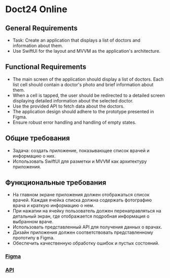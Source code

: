 
# Doct24 Online

## General Requirements

- Task: Create an application that displays a list of doctors and information about them.
- Use SwiftUI for the layout and MVVM as the application's architecture.

## Functional Requirements

- The main screen of the application should display a list of doctors. Each list cell should contain a doctor's photo and brief information about them.
- When a cell is tapped, the user should be redirected to a detailed screen displaying detailed information about the selected doctor.
- Use the provided API to fetch data about the doctors.
- The application design should adhere to the prototype presented in Figma.
- Ensure robust error handling and handling of empty states.

## Общие требования

 - Задача: создать приложение, показывающее список врачей и информацию о них.
 - Использовать SwiftUI для разметки и MVVM как архитектуру приложения.
 
 ## Функциональные требования

 - На главном экране приложения должен отображаться список врачей. Каждая ячейка списка должна содержать фотографию врача и краткую информацию о нем.
 - При нажатии на ячейку пользователь должен перенаправляться на детальный экран, где отображается подробная информация о выбранном враче.
 - Использовать представленный API для получения данных о врачах.
 - Дизайн приложения должен соответствовать представленному прототипу в Figma.
 - Обеспечить качественную обработку ошибок и пустых состояний.


### [Figma](https://www.figma.com/file/Kwic8nnnhxLYztOswqQWix/Test?type=design&node-id=4-19732&mode=design&t=DWjwU9bLkUKGnM6F-0)
### [API](https://raw.githubusercontent.com/salfa-ru/test_iOS_akatosphere/main/test.json)
